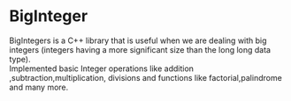 # BigInteger
BigIntegers is a C++ library that is useful when we are dealing
with big integers (integers having a more significant size than the
long long data type).<br>
Implemented basic Integer operations like
addition ,subtraction,multiplication, divisions and functions like
factorial,palindrome and many more.
